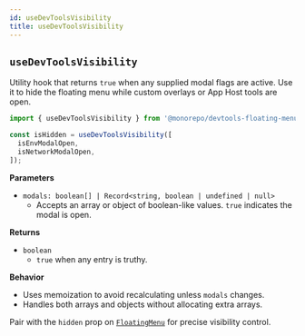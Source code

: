 ```yaml
---
id: useDevToolsVisibility
title: useDevToolsVisibility
---
```


## `useDevToolsVisibility`

Utility hook that returns `true` when any supplied modal flags are active. Use it to hide the floating menu while custom overlays or App Host tools are open.

```ts
import { useDevToolsVisibility } from '@monorepo/devtools-floating-menu';

const isHidden = useDevToolsVisibility([
  isEnvModalOpen,
  isNetworkModalOpen,
]);
```

**Parameters**

- `modals: boolean[] | Record<string, boolean | undefined | null>`
  - Accepts an array or object of boolean-like values. `true` indicates the modal is open.

**Returns**

- `boolean`
  - `true` when any entry is truthy.

**Behavior**

- Uses memoization to avoid recalculating unless `modals` changes.
- Handles both arrays and objects without allocating extra arrays.

Pair with the `hidden` prop on [`FloatingMenu`](./FloatingMenu.md) for precise visibility control.
